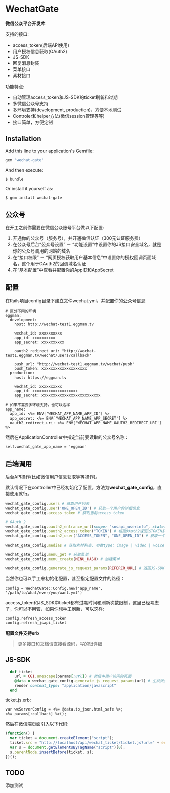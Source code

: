# WechatGate

**微信公众平台开发库**

支持的接口:

- access_token(后端API使用)
- 用户授权信息获取(OAuth2)
- JS-SDK
- 回复消息封装
- 菜单接口
- 素材接口

功能特点:

- 自动管理access_token和JS-SDK的ticket刷新和过期
- 多微信公众号支持
- 多环境支持(development, production)，方便本地测试
- Controler和helper方法(微信session管理等等)
- 接口简单，方便定制

## Installation

Add this line to your application's Gemfile:

```ruby
gem 'wechat-gate'
```

And then execute:

    $ bundle

Or install it yourself as:

    $ gem install wechat-gate

## 公众号

在开工之前你需要在微信公众账号平台做以下配置:

1. 开通你的公众号（服务号），并开通微信认证（300元认证服务费）
2. 在公众号后台“公众号设置” － “功能设置”中设置你的JS接口安全域名，就是你的公众号调用的网站的域名
3. 在“接口权限” － “网页授权获取用户基本信息”中设置你的授权回调页面域名，这个用于OAuth2的回调域名认证
4. 在“基本配置”中查看并配置你的AppID和AppSecret

## 配置

在Rails项目config目录下建立文件wechat.yml，并配置你的公众号信息.

```
# 区分不同的环境
eggman:
  development:
    host: http://wechat-test1.eggman.tv

    wechat_id: xxxxxxxxxx
    app_id: xxxxxxxxxx
    app_secret: xxxxxxxxxx

    oauth2_redirect_uri: "http://wechat-test1.eggman.tv/wechat/users/callback"

    push_url: "http://wechat-test1.eggman.tv/wechat/push"
    push_token: xxxxxxxxxxxxxxxxxxxx
  production:
    host: https://eggman.tv

    wechat_id: xxxxxxxxxx
    app_id: xxxxxxxxxxxxxxxxxxxx
    app_secret: xxxxxxxxxxxxxxxxxxxxxxxxxx

# 如果不需要多环境支持，也可以这样
app_name:
  app_id: <%= ENV['WECHAT_APP_NAME_APP_ID'] %>
  app_secret: <%= ENV['WECHAT_APP_NAME_APP_SECRET'] %>
  oauth2_redirect_uri: <%= ENV['WECHAT_APP_NAME_OAUTH2_REDIRECT_URI'] %>
```

然后在ApplicationController中指定当前要读取的公众号名称：

```
self.wechat_gate_app_name = 'eggman'
```

## 后端调用

后台API操作(比如微信用户信息获取等等操作)。

默认情况下在controller中已经初始化了配置，方法为**wechat_gate_config**，直接使用就行。


```ruby
wechat_gate_config.users # 获取用户列表
wechat_gate_config.user('ONE_OPEN_ID') # 获取一个用户的详细信息
wechat_gate_config.access_token # 获取当前access_token

# OAuth 2
wechat_gate_config.oauth2_entrance_url(scope: "snsapi_userinfo", state: "CURENT_STATE") # 获取当前OAuth2授权入口URL
wechat_gate_config.oauth2_access_token("TOKEN") # 根据OAuth2返回的TOKEN获取access_token
wechat_gate_config.oauth2_user("ACCESS_TOKEN", "ONE_OPEN_ID") # 获取一个用户的信息

wechat_gate_config.medias # 获取素材列表, 参数type: image | video | voice | news (图文)

wechat_gate_config.menu_get # 获取菜单
wechat_gate_config.menu_create(MENU_HASH) # 创建菜单

wechat_gate_config.generate_js_request_params(REFERER_URL) # 返回JS-SDK的验证参数，供前端JS-SDK使用
```

当然你也可以手工来初始化配置，甚至指定配置文件的路径：

```
config = WechatGate::Config.new('app_name', '/path/to/what/ever/you/want.yml')
```

access_token和JS_SDK中ticket都有过期时间和刷新次数限制，这里已经考虑了，你可以不用管，如果你想手工刷新，可以这样:

```
config.refresh_access_token
config.refresh_jsapi_ticket
```

**配置文件支持erb**

> 更多接口和文档请直接看源码，写的很详细

## JS-SDK

```ruby
  def ticket
    url = CGI.unescape(params[:url]) # 微信中用户访问的页面
    @data = wechat_gate_config.generate_js_request_params(url) # 生成微信JS-SDK所需的jsapi_ticket，signature等等参数供前段js使用
    render content_type: "application/javascript"
  end
```

ticket.js.erb:

```
var wxServerConfig = <%= @data.to_json.html_safe %>;
<%= params[:callback] %>();
```

然后在微信端页面引入以下代码:

```js
(function() {
  var ticket = document.createElement("script");
  ticket.src = "http://localhost/api/wechat_ticket/ticket.js?url=" + encodeURIComponent(window.location.href.split('#')[0]) + "&callback=wxCallback";
  var s = document.getElementsByTagName("script")[0];
  s.parentNode.insertBefore(ticket, s);
})();
```

## TODO

添加测试
